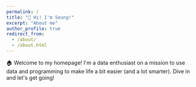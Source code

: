 ```yaml
---
permalink: /
title: "🙌 Hi! I'm Seung!"
excerpt: "About me"
author_profile: true
redirect_from: 
  - /about/
  - /about.html
---
```


🏠 Welcome to my homepage! 
I'm a data enthusiast on a mission to use data and programming to make life a bit easier (and a lot smarter). 
Dive in and let's get going!

